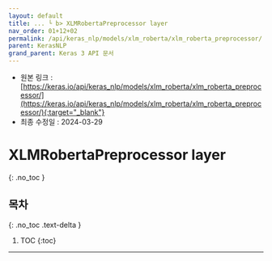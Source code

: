 ```yaml
---
layout: default
title: ... └ b> XLMRobertaPreprocessor layer
nav_order: 01+12+02
permalink: /api/keras_nlp/models/xlm_roberta/xlm_roberta_preprocessor/
parent: KerasNLP
grand_parent: Keras 3 API 문서
---
```


* 원본 링크 : [https://keras.io/api/keras_nlp/models/xlm_roberta/xlm_roberta_preprocessor/](https://keras.io/api/keras_nlp/models/xlm_roberta/xlm_roberta_preprocessor/){:target="_blank"}
* 최종 수정일 : 2024-03-29

# XLMRobertaPreprocessor layer
{: .no_toc }

## 목차
{: .no_toc .text-delta }

1. TOC
{:toc}

---
